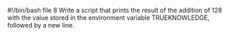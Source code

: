 #!/bin/bash
file 8 Write a script that prints the result of the addition of 128 with the value stored in the environment variable TRUEKNOWLEDGE, followed by a new line.
